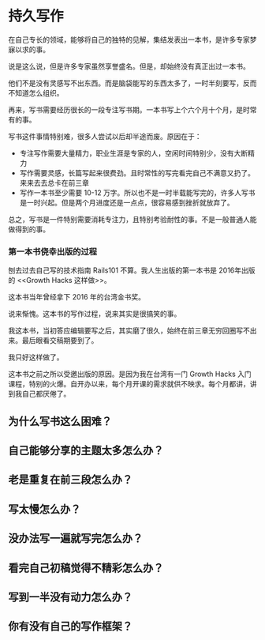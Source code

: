 # 持久写作

在自己专长的领域，能够将自己的独特的见解，集结发表出一本书，是许多专家梦寐以求的事。

说是这么说，但是许多专家虽然享誉盛名。但是，却始终没有真正出过一本书。

他们不是没有灵感写不出东西。而是脑袋能写的东西太多了，一时半刻要写，反而不知道怎么组织。

再来，写书需要经历很长的一段专注写书期。一本书写上个六个月十个月，是时常有的事。

写书这件事情特别难，很多人尝试以后却半途而废。原因在于：

* 专注写作需要大量精力，职业生涯是专家的人，空闲时间特别少，没有大断精力
* 写作需要灵感，长篇写起来很费劲。且时常性的写完看完自己不满意又扔了。来来去去总卡在前三章
* 写作一本书至少需要 10-12 万字。所以也不是一时半载能写完的，许多人写书是一时兴起。但是两个月进度还是一点点，很容易感到挫折就放弃了。

总之，写书是一件特别需要消耗专注力，且特别考验耐性的事。不是一般普通人能做得到的事。

### 第一本书侥幸出版的过程

刨去过去自己写的技术指南 Rails101 不算。我人生出版的第一本书是 2016年出版的 <<Growth Hacks 这样做>>。

这本书当年曾经拿下 2016 年的台湾金书奖。

说来惭愧。这本书的写作过程，说来其实是很搞笑的事。

我这本书，当初答应编辑要写之后，其实磨了很久，始终在前三章无穷回圈写不出来。最后眼看交稿期要到了。

我只好这样做了。

这本书之前之所以受邀出版的原因。是因为我在台湾有一门 Growth Hacks 入门课程，特别的火爆。自开办以来，每个月开课的需求就供不映求。每个月都讲，讲到我自己都厌倦了。


## 为什么写书这么困难？
## 自己能够分享的主题太多怎么办？
## 老是重复在前三段怎么办？
## 写太慢怎么办？
## 没办法写一遍就写完怎么办？
## 看完自己初稿觉得不精彩怎么办？
## 写到一半没有动力怎么办？
## 你有没有自己的写作框架？
